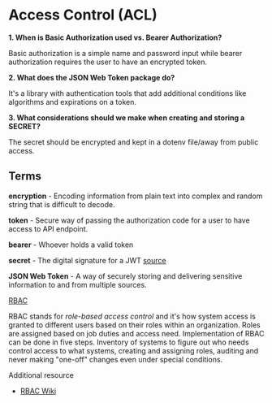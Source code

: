 # Access Control (ACL)

**1. When is Basic Authorization used vs. Bearer Authorization?**

Basic authorization is a simple name and password input while bearer authorization requires the user to have an encrypted token.

**2. What does the JSON Web Token package do?**

 It's a library with authentication tools that add additional conditions like algorithms and expirations on a token.

**3. What considerations should we make when creating and storing a SECRET?**

The secret should be encrypted and kept in a dotenv file/away from public access.


## Terms

**encryption** - Encoding information from plain text into complex and random string that is difficult to decode.

**token** - Secure way of passing the authorization code for a user to have access to API endpoint.

**bearer** - Whoever holds a valid token

**secret** - The digital signature for a JWT [source](https://jwt.io/introduction/)

**JSON Web Token** - A way of securely storing and delivering sensitive information to and from multiple sources.

[RBAC](https://www.csoonline.com/article/3060780/5-steps-to-simple-role-based-access-control.html)

RBAC stands for *role-based access control* and it's how system access is granted to different users based on their roles within an organization. Roles are assigned based on job duties and access need. Implementation of RBAC can be done in five steps. Inventory of systems to figure out who needs control access to what systems, creating and assigning roles, auditing and never making "one-off" changes even under special conditions.


Additional resource
- [RBAC Wiki](https://en.wikipedia.org/wiki/Role-based_access_control)